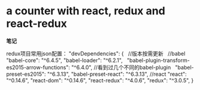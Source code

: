 # a counter with react, redux and react-redux

<strong>笔记</strong>

redux项目常用json配置：
  "devDependencies": {
    //版本按需更新
    //babel
    "babel-core": "^6.4.5",
    "babel-loader": "^6.2.1",
    "babel-plugin-transform-es2015-arrow-functions": "^6.4.0",  //看到过几个不同的babel-plugin
    "babel-preset-es2015": "^6.3.13",
    "babel-preset-react": "^6.3.13",
    //react
    "react": "^0.14.6",
    "react-dom": "^0.14.6",
    "react-redux": "^4.0.6",
    "redux": "^3.0.5",
  }
